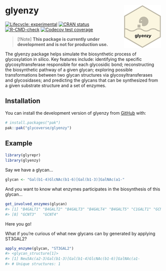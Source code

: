 
<!-- README.md is generated from README.Rmd. Please edit that file -->

# glyenzy <a href="https://glycoverse.github.io/glyenzy/"><img src="man/figures/logo.png" align="right" height="138" /></a>

<!-- badges: start -->

[![Lifecycle:
experimental](https://img.shields.io/badge/lifecycle-experimental-orange.svg)](https://lifecycle.r-lib.org/articles/stages.html#experimental)
[![CRAN
status](https://www.r-pkg.org/badges/version/glyenzy)](https://CRAN.R-project.org/package=glyenzy)
[![R-CMD-check](https://github.com/glycoverse/glyenzy/actions/workflows/R-CMD-check.yaml/badge.svg)](https://github.com/glycoverse/glyenzy/actions/workflows/R-CMD-check.yaml)
[![Codecov test
coverage](https://codecov.io/gh/glycoverse/glyenzy/graph/badge.svg)](https://app.codecov.io/gh/glycoverse/glyenzy)
<!-- badges: end -->

> \[!Note\] **This package is currently under development and is not for
> production use.**

The glyenzy package helps simulate the biosynthetic process of
glycosylation in silico. Key features include: identifying the specific
glycosyltransferase responsible for each glycosidic bond; reconstructing
the biosynthetic pathway of a given glycan; exploring possible
transformations between two glycan structures via glycosyltransferases
and glycosidases; and predicting the glycans that can be synthesized
from a given substrate structure and a set of enzymes.

## Installation

You can install the development version of glyenzy from
[GitHub](https://github.com/) with:

``` r
# install.packages("pak")
pak::pak("glycoverse/glyenzy")
```

## Example

``` r
library(glyrepr)
library(glyenzy)
```

Say we have a glycan…

``` r
glycan <- "Gal(b1-4)GlcNAc(b1-6)[Gal(b1-3)]GalNAc(a1-"
```

And you want to know what enzymes participates in the biosynthesis of
this glycan…

``` r
get_involved_enzymes(glycan)
#> [1] "B4GALT1" "B4GALT2" "B4GALT3" "B4GALT4" "B4GALT5" "C1GALT1" "GCNT1"  
#> [8] "GCNT3"   "GCNT4"
```

Here you go!

What if you’re curious of what new glycans can by generated by applying
ST3GAL2?

``` r
apply_enzyme(glycan, "ST3GAL2")
#> <glycan_structure[1]>
#> [1] Neu5Ac(a2-3)Gal(b1-3)[Gal(b1-4)GlcNAc(b1-6)]GalNAc(a1-
#> # Unique structures: 1
```
